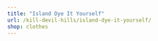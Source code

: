 ```yaml
---
title: "Island Dye It Yourself"
url: /kill-devil-hills/island-dye-it-yourself/
shop: clothes
---
```

